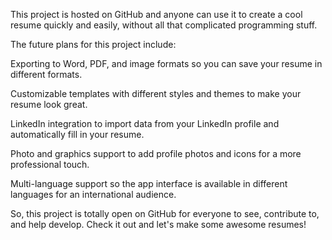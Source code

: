 This project is hosted on GitHub and anyone can use it to create a cool resume quickly and easily, without all that complicated programming stuff.

The future plans for this project include:

Exporting to Word, PDF, and image formats so you can save your resume in different formats.

Customizable templates with different styles and themes to make your resume look great.

LinkedIn integration to import data from your LinkedIn profile and automatically fill in your resume.

Photo and graphics support to add profile photos and icons for a more professional touch.

Multi-language support so the app interface is available in different languages for an international audience.

So, this project is totally open on GitHub for everyone to see, contribute to, and help develop. Check it out and let's make some awesome resumes!
